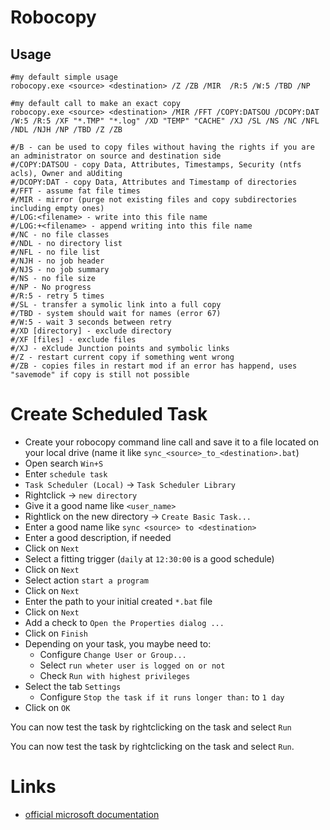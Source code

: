 # Robocopy

## Usage

```
#my default simple usage
robocopy.exe <source> <destination> /Z /ZB /MIR  /R:5 /W:5 /TBD /NP

#my default call to make an exact copy
robocopy.exe <source> <destination> /MIR /FFT /COPY:DATSOU /DCOPY:DAT /W:5 /R:5 /XF "*.TMP" "*.log" /XD "TEMP" "CACHE" /XJ /SL /NS /NC /NFL /NDL /NJH /NP /TBD /Z /ZB

#/B - can be used to copy files without having the rights if you are an administrator on source and destination side
#/COPY:DATSOU - copy Data, Attributes, Timestamps, Security (ntfs acls), Owner and aUditing
#/DCOPY:DAT - copy Data, Attributes and Timestamp of directories
#/FFT - assume fat file times
#/MIR - mirror (purge not existing files and copy subdirectories including empty ones)
#/LOG:<filename> - write into this file name
#/LOG:+<filename> - append writing into this file name
#/NC - no file classes
#/NDL - no directory list
#/NFL - no file list
#/NJH - no job header
#/NJS - no job summary
#/NS - no file size
#/NP - No progress
#/R:5 - retry 5 times
#/SL - transfer a symolic link into a full copy
#/TBD - system should wait for names (error 67)
#/W:5 - wait 3 seconds between retry
#/XD [directory] - exclude directory
#/XF [files] - exclude files
#/XJ - eXclude Junction points and symbolic links
#/Z - restart current copy if something went wrong
#/ZB - copies files in restart mod if an error has happend, uses "savemode" if copy is still not possible
```

# Create Scheduled Task

* Create your robocopy command line call and save it to a file located on your local drive (name it like `sync_<source>_to_<destination>.bat`)
* Open search `Win+S`
* Enter `schedule task`
* `Task Scheduler (Local)` -> `Task Scheduler Library`
* Rightclick -> `new directory`
* Give it a good name like `<user_name>`
* Rightlick on the new directory -> `Create Basic Task...`
* Enter a good name like `sync <source> to <destination>`
* Enter a good description, if needed
* Click on `Next`
* Select a fitting trigger (`daily` at `12:30:00` is a good schedule)
* Click on `Next`
* Select action `start a program`
* Click on `Next`
* Enter the path to your initial created `*.bat` file
* Click on `Next`
* Add a check to `Open the Properties dialog ...`
* Click on `Finish`
* Depending on your task, you maybe need to:
    * Configure `Change User or Group...`
    * Select `run wheter user is logged on or not`
    * Check `Run with highest privileges`
* Select the tab `Settings`
    * Configure `Stop the task if it runs longer than:` to `1 day`
* Click on `OK`

You can now test the task by rightclicking on the task and select `Run`

You can now test the task by rightclicking on the task and select `Run`.

# Links

* [official microsoft documentation](https://docs.microsoft.com/en-US/windows-server/administration/windows-commands/robocopy)
